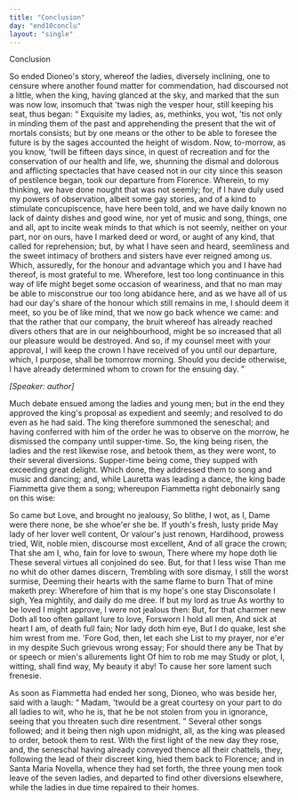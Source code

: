 ```yaml
---
title: "Conclusion"
day: "end10conclu"
layout: "single"
---
```

<html>
 <head>
 </head>
 <body>
  <div id="d10conclu" type="conclusion" who="author">
   <head>
    Conclusion
   </head>
   <p>
    <milestone id="p00970001"/>
    So ended Dioneo's story, whereof the ladies, diversely inclining,
 one to censure where another found matter for commendation, had
 discoursed not a little, when the king, having glanced at the sky,
 and marked that the sun was now low, insomuch that 'twas nigh the
 vesper hour, still keeping his seat, thus began:
    <milestone id="p00970002"/>
    <q direct="unspecified">
     Exquisite my
 ladies, as, methinks, you wot, 'tis not only in minding them of
 the past and apprehending the present that the wit of mortals
 consists; but by one means or the other to be able to foresee the
 future is by the sages accounted the height of wisdom.
     <milestone id="p00970003"/>
     Now,
 to-morrow, as you know, 'twill be fifteen days since, in quest of
 recreation and for the conservation of our health and life, we, shunning
 the dismal and dolorous and afflicting spectacles that have ceased
 not in our city since this season of pestilence began, took our departure
 from Florence.
     <milestone id="p00970004"/>
     Wherein, to my thinking, we have done
 nought that was not seemly; for, if I have duly used my powers of
 observation, albeit some gay stories, and of a kind to stimulate
 concupiscence,
 have here been told, and we have daily known no lack
 of dainty dishes and good wine, nor yet of music and song, things,
 one and all, apt to incite weak minds to that which is not seemly,
 neither on your part, nor on ours, have I marked deed or word, or
 aught of any kind, that called for reprehension;
     <milestone id="p00970005"/>
     but, by what I have
 seen and heard, seemliness and the sweet intimacy of brothers and
 sisters have ever reigned among us. Which, assuredly, for the honour
 and advantage which you and I have had thereof, is most grateful to
     <pb n="398"/>
     me.
     <milestone id="p00970006"/>
     Wherefore, lest too long continuance in this way of life might
 beget some occasion of weariness, and that no man may be able to
 misconstrue our too long abidance here, and as we have all of us had
 our day's share of the honour which still remains in me, I should
 deem it meet, so you be of like mind, that we now go back whence
 we came:
     <milestone id="p00970007"/>
     and that the rather that our company, the bruit whereof
 has already reached divers others that are in our neighbourhood, might
 be so increased that all our pleasure would be destroyed. And so, if
 my counsel meet with your approval, I will keep the crown I have
 received of you until our departure, which, I purpose, shall be tomorrow
 morning. Should you decide otherwise, I have already
 determined whom to crown for the ensuing day.
    </q>
   </p>
   <p>
    <i>
     [Speaker: author]
    </i>
   </p>
   <p>
    <milestone id="p00970008"/>
    Much debate ensued among the ladies and young men; but in
 the end they approved the king's proposal as expedient and seemly;
 and resolved to do even as he had said. The king therefore
 summoned the seneschal; and having conferred with him of the
 order he was to observe on the morrow, he dismissed the company
 until supper-time.
    <milestone id="p00970009"/>
    So, the king being risen, the ladies and the rest
 likewise rose, and betook them, as they were wont, to their several
 diversions. Supper-time being come, they supped with exceeding
 great delight. Which done, they addressed them to song and music
 and dancing; and, while Lauretta was leading a dance, the king bade
 Fiammetta give them a song; whereupon Fiammetta right debonairly
 sang on this wise:
   </p>
   <div3 type="song" who="fiammetta">
    <lg>
     <milestone id="p00970010"/>
     <l>
      So came but Love, and brought no jealousy,
     </l>
     <l>
      So blithe, I wot, as I,
     </l>
     <l>
      Dame were there none, be she whoe'er she be.
     </l>
    </lg>
    <lg>
     <milestone id="p00970011"/>
     <l>
      If youth's fresh, lusty pride
     </l>
     <l>
      May lady of her lover well content,
     </l>
     <l>
      Or valour's just renown,
     </l>
     <l>
      Hardihood, prowess tried,
     </l>
     <l>
      Wit, noble mien, discourse most excellent,
     </l>
     <l>
      And of all grace the crown;
     </l>
     <l>
      That she am I, who, fain for love to swoun,
     </l>
     <l>
      There where my hope doth lie
     </l>
     <l>
      These several virtues all conjoined do see.
     </l>
    </lg>
    <pb n="399"/>
    <lg>
     <milestone id="p00970012"/>
     <l>
      But, for that I less wise
     </l>
     <l>
      Than me no whit do other dames discern,
     </l>
     <l>
      Trembling with sore dismay,
     </l>
     <l>
      I still the worst surmise,
     </l>
     <l>
      Deeming their hearts with the same flame to burn
     </l>
     <l>
      That of mine maketh prey:
     </l>
     <l>
      Wherefore of him that is my hope's one stay
     </l>
     <l>
      Disconsolate I sigh,
     </l>
     <l>
      Yea mightily, and daily do me dree.
     </l>
    </lg>
    <lg>
     <milestone id="p00970013"/>
     <l>
      If but my lord as true
     </l>
     <l>
      As worthy to be loved I might approve,
     </l>
     <l>
      I were not jealous then:
     </l>
     <l>
      But, for that charmer new
     </l>
     <l>
      Doth all too often gallant lure to love,
     </l>
     <l>
      Forsworn I hold all men,
     </l>
     <l>
      And sick at heart I am, of death full fain;
     </l>
     <l>
      Nor lady doth him eye,
     </l>
     <l>
      But I do quake, lest she him wrest from me.
     </l>
    </lg>
    <lg>
     <milestone id="p00970014"/>
     <l>
      'Fore God, then, let each she
     </l>
     <l>
      List to my prayer, nor e'er in my despite
     </l>
     <l>
      Such grievous wrong essay;
     </l>
     <l>
      For should there any be
     </l>
     <l>
      That by or speech or mien's allurements light
     </l>
     <l>
      Of him to rob me may
     </l>
     <l>
      Study or plot, I, witting, shall find way,
     </l>
     <l>
      My beauty it aby!
     </l>
     <l>
      To cause her sore lament such frenesie.
     </l>
    </lg>
   </div3>
   <p>
    <milestone id="p00970015"/>
    As soon as Fiammetta had ended her song, Dioneo, who was
 beside her, said with a laugh:
    <q direct="unspecified">
     Madam, 'twould be a great courtesy
 on your part to do all ladies to wit, who he is, that he be not stolen
 from you in ignorance, seeing that you threaten such dire resentment.
    </q>
    Several other songs followed; and it being then nigh upon
 midnight, all, as the king was pleased to order, betook them to rest.
    <milestone id="p00970016"/>
    With the first light of the new day they rose, and, the seneschal
 having already conveyed thence all their chattels, they, following the
 lead of their discreet king, hied them back to Florence; and in Santa
 Maria Novella, whence they had set forth, the three young men
    <pb n="400"/>
    took leave of the seven ladies, and departed to find other diversions
 elsewhere, while the ladies in due time repaired to their homes.
   </p>
  </div>
 </body>
</html>